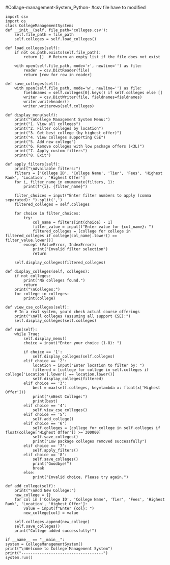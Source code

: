 #Collage-management-System_Python-
#csv file have to modified 


    import csv
    import os
    class CollegeManagementSystem:
    def __init__(self, file_path='colleges.csv'):
        self.file_path = file_path
        self.colleges = self.load_colleges()

    def load_colleges(self):
        if not os.path.exists(self.file_path):
            return []  # Return an empty list if the file does not exist

        with open(self.file_path, mode='r', newline='') as file:
            reader = csv.DictReader(file)
            return [row for row in reader]

    def save_colleges(self):
        with open(self.file_path, mode='w', newline='') as file:
            fieldnames = self.colleges[0].keys() if self.colleges else []
            writer = csv.DictWriter(file, fieldnames=fieldnames)
            writer.writeheader()
            writer.writerows(self.colleges)

    def display_menu(self):
        print("\nCollege Management System Menu:")
        print("1. View all colleges")
        print("2. Filter colleges by location")
        print("3. Get best college (by highest offer)")
        print("4. View colleges supporting CSE")
        print("5. Add new college")
        print("6. Remove colleges with low package offers (<3L)")
        print("7. Apply custom filters")
        print("8. Exit")

    def apply_filters(self):
        print("\nAvailable filters:")
        filters = ['College ID', 'College Name', 'Tier', 'Fees', 'Highest Rank', 'Location', 'Highest Offer']
        for i, filter_name in enumerate(filters, 1):
            print(f"{i}. {filter_name}")

        filter_choices = input("Enter filter numbers to apply (comma separated): ").split(',')
        filtered_colleges = self.colleges

        for choice in filter_choices:
            try:
                col_name = filters[int(choice) - 1]
                filter_value = input(f"Enter value for {col_name}: ")
                filtered_colleges = [college for college in filtered_colleges if college[col_name].lower() == filter_value.lower()]
            except (ValueError, IndexError):
                print("Invalid filter selection")
                return

        self.display_colleges(filtered_colleges)

    def display_colleges(self, colleges):
        if not colleges:
            print("No colleges found.")
            return
        print("\nColleges:")
        for college in colleges:
            print(college)

    def view_cse_colleges(self):
        # In a real system, you'd check actual course offerings
        print("\nAll colleges (assuming all support CSE):")
        self.display_colleges(self.colleges)

    def run(self):
        while True:
            self.display_menu()
            choice = input("Enter your choice (1-8): ")

            if choice == '1':
                self.display_colleges(self.colleges)
            elif choice == '2':
                location = input("Enter location to filter by: ")
                filtered = [college for college in self.colleges if college['Location'].lower() == location.lower()]
                self.display_colleges(filtered)
            elif choice == '3':
                best = max(self.colleges, key=lambda x: float(x['Highest Offer']))
                print("\nBest College:")
                print(best)
            elif choice == '4':
                self.view_cse_colleges()
            elif choice == '5':
                self.add_college()
            elif choice == '6':
                self.colleges = [college for college in self.colleges if float(college['Highest Offer']) >= 300000]
                self.save_colleges()
                print("Low package colleges removed successfully")
            elif choice == '7':
                self.apply_filters()
            elif choice == '8':
                self.save_colleges()
                print("Goodbye!")
                break
            else:
                print("Invalid choice. Please try again.")

    def add_college(self):
        print("\nAdd New College:")
        new_college = {}
        for col in ['College ID', 'College Name', 'Tier', 'Fees', 'Highest Rank', 'Location', 'Highest Offer']:
            value = input(f"Enter {col}: ")
            new_college[col] = value
        
        self.colleges.append(new_college)
        self.save_colleges()
        print("College added successfully!")

    if __name__ == "__main__":
    system = CollegeManagementSystem()
    print("\nWelcome to College Management System")
    print("------------------------------------")
    system.run()
    
